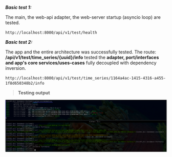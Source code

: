 ***Basic test 1:***

The main, the web-api adapter, the web-server startup (asyncio loop) are tested.

    http://localhost:8000/api/v1/test/health

***Basic test 2:***

The app and the entire architecture was successfully tested. The route: **/api/v1/test/time_series/{uuid}/info** tested the **adapter, port/interfaces and app's core services/uses-cases** fully decoupled with dependency inversion.

    http://localhost:8000/api/v1/test/time_series/1164a4ac-1415-4316-a455-1f8d650348b2/info

>**Testing output**

![Testing](/docs/ipyfixweb_project/images/starting_tests.png)
